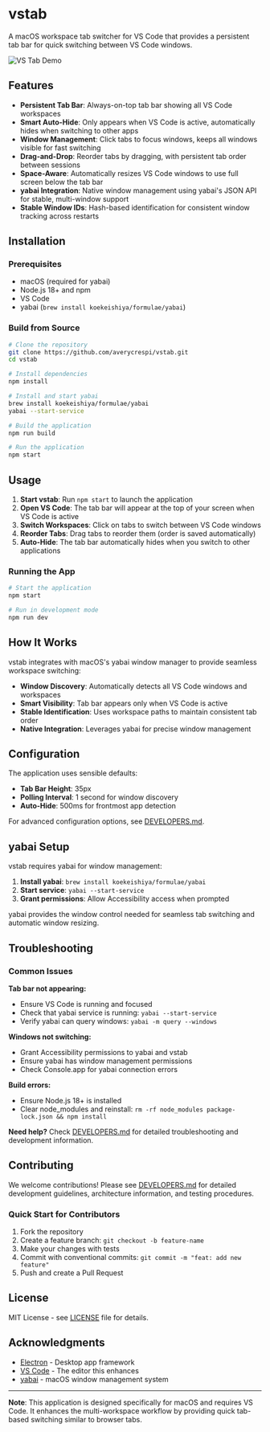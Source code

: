 # vstab

A macOS workspace tab switcher for VS Code that provides a persistent tab bar for quick switching between VS Code windows.

![VS Tab Demo](https://via.placeholder.com/800x200/1e1e1e/cccccc?text=VS+Code+Workspace+Tab+Bar)

## Features

- **Persistent Tab Bar**: Always-on-top tab bar showing all VS Code workspaces
- **Smart Auto-Hide**: Only appears when VS Code is active, automatically hides when switching to other apps
- **Window Management**: Click tabs to focus windows, keeps all windows visible for fast switching
- **Drag-and-Drop**: Reorder tabs by dragging, with persistent tab order between sessions
- **Space-Aware**: Automatically resizes VS Code windows to use full screen below the tab bar
- **yabai Integration**: Native window management using yabai's JSON API for stable, multi-window support
- **Stable Window IDs**: Hash-based identification for consistent window tracking across restarts

## Installation

### Prerequisites

- macOS (required for yabai)
- Node.js 18+ and npm
- VS Code
- yabai (`brew install koekeishiya/formulae/yabai`)

### Build from Source

```bash
# Clone the repository
git clone https://github.com/averycrespi/vstab.git
cd vstab

# Install dependencies
npm install

# Install and start yabai
brew install koekeishiya/formulae/yabai
yabai --start-service

# Build the application
npm run build

# Run the application
npm start
```

## Usage

1. **Start vstab**: Run `npm start` to launch the application
2. **Open VS Code**: The tab bar will appear at the top of your screen when VS Code is active
3. **Switch Workspaces**: Click on tabs to switch between VS Code windows
4. **Reorder Tabs**: Drag tabs to reorder them (order is saved automatically)
5. **Auto-Hide**: The tab bar automatically hides when you switch to other applications

### Running the App

```bash
# Start the application
npm start

# Run in development mode
npm run dev
```

## How It Works

vstab integrates with macOS's yabai window manager to provide seamless workspace switching:

- **Window Discovery**: Automatically detects all VS Code windows and workspaces
- **Smart Visibility**: Tab bar appears only when VS Code is active
- **Stable Identification**: Uses workspace paths to maintain consistent tab order
- **Native Integration**: Leverages yabai for precise window management

## Configuration

The application uses sensible defaults:

- **Tab Bar Height**: 35px
- **Polling Interval**: 1 second for window discovery
- **Auto-Hide**: 500ms for frontmost app detection

For advanced configuration options, see [DEVELOPERS.md](DEVELOPERS.md).

## yabai Setup

vstab requires yabai for window management:

1. **Install yabai**: `brew install koekeishiya/formulae/yabai`
2. **Start service**: `yabai --start-service`
3. **Grant permissions**: Allow Accessibility access when prompted

yabai provides the window control needed for seamless tab switching and automatic window resizing.

## Troubleshooting

### Common Issues

**Tab bar not appearing:**

- Ensure VS Code is running and focused
- Check that yabai service is running: `yabai --start-service`
- Verify yabai can query windows: `yabai -m query --windows`

**Windows not switching:**

- Grant Accessibility permissions to yabai and vstab
- Ensure yabai has window management permissions
- Check Console.app for yabai connection errors

**Build errors:**

- Ensure Node.js 18+ is installed
- Clear node_modules and reinstall: `rm -rf node_modules package-lock.json && npm install`

**Need help?** Check [DEVELOPERS.md](DEVELOPERS.md) for detailed troubleshooting and development information.

## Contributing

We welcome contributions! Please see [DEVELOPERS.md](DEVELOPERS.md) for detailed development guidelines, architecture information, and testing procedures.

### Quick Start for Contributors

1. Fork the repository
2. Create a feature branch: `git checkout -b feature-name`
3. Make your changes with tests
4. Commit with conventional commits: `git commit -m "feat: add new feature"`
5. Push and create a Pull Request

## License

MIT License - see [LICENSE](LICENSE) file for details.

## Acknowledgments

- [Electron](https://electronjs.org/) - Desktop app framework
- [VS Code](https://code.visualstudio.com/) - The editor this enhances
- [yabai](https://github.com/koekeishiya/yabai) - macOS window management system

---

**Note**: This application is designed specifically for macOS and requires VS Code. It enhances the multi-workspace workflow by providing quick tab-based switching similar to browser tabs.
